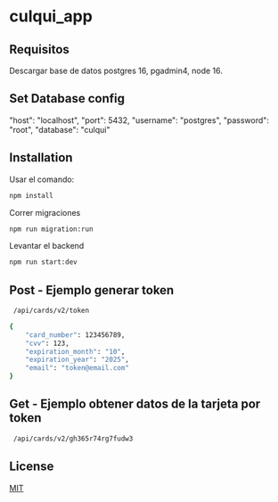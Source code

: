 # culqui_app

## Requisitos

Descargar base de datos postgres 16, pgadmin4, node 16.

## Set Database config

"host": "localhost",
"port": 5432,
"username": "postgres",
"password": "root",
"database": "culqui"

## Installation

Usar el comando:

```bash
npm install
```
Correr migraciones
```bash
npm run migration:run
```
Levantar el backend
```bash
npm run start:dev
```

## Post - Ejemplo generar token
```bash
 /api/cards/v2/token
```
```bash
{
    "card_number": 123456789,
    "cvv": 123,
    "expiration_month": "10",
    "expiration_year": "2025",
    "email": "token@email.com"
}
```

## Get - Ejemplo obtener datos de la tarjeta por token

```bash
 /api/cards/v2/gh365r74rg7fudw3
```

## License

[MIT](https://nestjs.com)